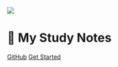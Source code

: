 <style>
.cover-main > img {
  border-radius:50%;
  transform: rotate(25deg);
  transition: .5s;
  box-shadow: 0 15px 30px 0 rgba(0,0,0,0.11),
            0 5px 15px 0 rgba(0,0,0,0.08);
}

.cover-main > img:hover {
  transform: rotate(0) scale(1.2);
}
</style>
<img src="https://avatars2.githubusercontent.com/u/9245399?s=60">

# 🍭 My Study Notes

[GitHub](https://github.com/pq1949/note)
[Get Started](/README)
